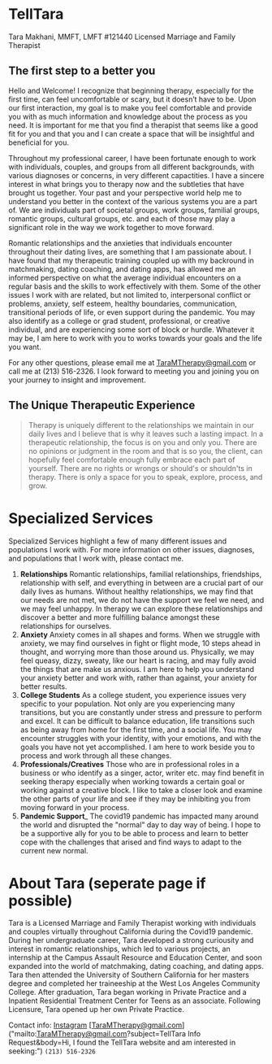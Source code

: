 # TellTara
Tara Makhani, MMFT, LMFT #121440
Licensed Marriage and Family Therapist

## The first step to a better you

Hello and Welcome! I recognize that beginning therapy, especially for the first time, can feel uncomfortable or scary, but it doesn’t have to be. Upon our first interaction, my goal is to make you feel comfortable and provide you with as much information and knowledge about the process as you need. It is important for me that you find a therapist that seems like a good fit for you and that you and I can create a space that will be insightful and beneficial for you. 

Throughout my professional career, I have been fortunate enough to work with individuals, couples, and groups from all different backgrounds, with various diagnoses or concerns, in very different capactities. I have a sincere interest in what brings you to therapy now and the subtleties that have brought us together. Your past and your perspective world help me to understand you better in the context of the various systems you are a part of. We are individuals part of societal groups, work groups, familial groups, romantic groups, cultural groups, etc. and each of those may play a significant role in the way we work together to move forward.

Romantic relationships and the anxieties that individuals encounter throughout their dating lives, are something that I am passionate about. I have found that my therapeutic training coupled up with my backround in matchmaking, dating coaching, and dating apps, has allowed me an informed perspective on what the average individual encounters on a regular basis and the skills to work effectively with them. Some of the other issues I work with are related, but not limited to, interpersonal conflict or problems, anxiety, self esteem, healthy boundaries, communication, transitional periods of life, or even support during the pandemic. You may also identify as a college or grad student, professional, or creative individual, and are experiencing some sort of block or hurdle.  Whatever it may be, I am here to work with you to works towards your goals and the life you want. 

For any other questions, please email me at TaraMTherapy@gmail.com or call me at (213) 516-2326. I look forward to meeting you and joining you on your journey to insight and improvement.

## The Unique Therapeutic Experience

>Therapy is uniquely different to the relationships we maintain in our daily lives and I believe that is why it leaves such a lasting impact. In a therapeutic relationship, the focus is on you and only you. There are no opinions or judgment in the room and that is so you, the client, can hopefully feel comfortable enough fully embrace each part of yourself. There are no rights or wrongs or should's or shouldn'ts in therapy. There is only a space for you to speak, explore, process, and grow.

# Specialized Services

Specialized Services highlight a few of many different issues and populations I work with. For more information on other issues, diagnoses, and populations that I work with, please contact me.

1. __Relationships__ Romantic relationships, familial relationships, friendships, relationship with self, and everything in between are a crucial part of our daily lives as humans. Without healthy relationships, we may find that our needs are not met, we do not have the support we feel we need, and we may feel unhappy. In therapy we can explore these relationships and discover a better and more fulfilling balance amongst these relationships for ourselves.
 2.  __Anxiety__ Anxiety comes in all shapes and forms. When we struggle with anxiety, we may find ourselves  in fight or flight mode, 10 steps ahead in thought, and worrying more than those around us. Physically, we may feel queasy, dizzy, sweaty, like our heart is racing, and may fully avoid the things that are make us anxious. I am here to help you understand your anxiety better and work with, rather than against, your anxiety for better results.
 3. __College Students__ As a college student, you experience issues very specific to your population. Not only are you experiencing many transitions, but you are constantly under stress and pressure to perform and excel. It can be difficult to balance education, life transitions such as being away from home for the first time, and a social life. You may encounter struggles with your identity, with your emotions, and with the goals you have not yet accomplished. I am here to work beside you to process and work through all these changes.
 4. __Professionals/Creatives__ Those who are in professional roles in a business or who identify as a singer, actor, writer etc. may find benefit in seeking therapy especially when working towards a certain goal or working against a creative block. I like to take a closer look and examine the other parts of your life and see if they may be inhibiting you from moving forward in your process.
 5. __Pandemic Support___ The covid19 pandemic has impacted many around the world and disrupted the "normal" day to day way of being. I hope to be a supportive ally for you to be able to process and learn to better cope with the challenges that arised and find ways to adapt to the current new normal.
 

# About Tara (seperate page if possible)
Tara is a Licensed Marriage and Family Therapist working with individuals and couples virtually throughout California during the Covid19 pandemic. During her undergraduate career, Tara developed a strong curiousity and interest in romantic relationships, which led to various projects, an internship at the Campus Assault Resource and Education Center, and soon expanded into the world of matchmaking, dating coaching, and dating apps. Tara then attended the University of Southern California for her masters degree and completed her traineeship at the West Los Angeles Community College. After graduation, Tara began working in Private Practice and a Inpatient Residential Treatment Center for Teens as an associate. Following Licensure, Tara opened up her own Private Practice.


Contact info:
[Instagram](https://www.instagram.com/taramtherapy/)
[TaraMTherapy@gmail.com]("mailto:TaraMTherapy@gmail.com?subject=TellTara Info Request&body=Hi, I found the TellTara website and am interested in seeking:")
`(213) 516-2326`
